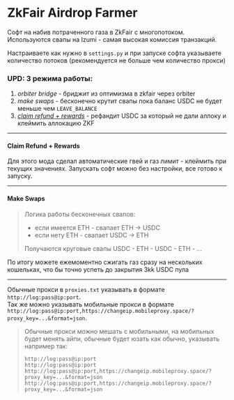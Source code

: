 # ZkFair Airdrop Farmer

Софт на набив потраченного газа в ZkFair с многопотоком. Используются свапы на Izumi - самая высокая 
комиссия транзакций.

Настраиваете как нужно в `settings.py` и при запуске софта указываете количество потоков (рекомендуется не больше чем
количество прокси)


### UPD: 3 режима работы:
1. *orbiter bridge* - бриджит из оптимизма в zkfair через orbiter
2. *make swaps* - бесконечно крутит свапы пока баланс USDC не будет меньше чем `LEAVE_BALANCE`
3. <ins>*claim refund + rewards*</ins> - рефандит USDC за который не дали аллоку и клеймить аллокацию ZKF 

---

#### Claim Refund + Rewards
Для этого мода сделал автоматические гвей и газ лимит - клеймить при текущих значениях. Запускать софт можно без 
настройки, все готово к запуску.

---

#### Make Swaps
> Логика работы бесконечных свапов: 
> * если имеется ETH - свапает ETH -> USDC
> * если нету ETH - свапает USDC -> ETH
> 
> Получаются круговые свапы USDC - ETH - USDC - ETH - ...

По итогу можете ежемоментно сжигать газ сразу на нескольких кошельках, что бы точно успеть до закрытия 3kk USDC пула

---

Обычные прокси в `proxies.txt` указывать в формате `http://log:pass@ip:port`. \
Так же можно указывать мобильные прокси в формате 
`http://log:pass@ip:port,https://changeip.mobileproxy.space/?proxy_key=...&format=json`.
> Обычные прокси можно мешать с мобильными, на мобильных будет менять айпи, обычные будет юзать как обычно,
> указывать например так:
> ```
> http://log:pass@ip:port
> http://log:pass@ip:port
> http://log:pass@ip:port,https://changeip.mobileproxy.space/?proxy_key=...&format=json
> http://log:pass@ip:port,https://changeip.mobileproxy.space/?proxy_key=...&format=json
> ```

